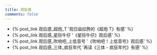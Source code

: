```yaml
---
title: 观后感
comments: false
---
```


- {% post_link 观后感_超炮_T '观日益拉胯的《超炮 T》有感' %}
- {% post_link 观后感_星际牛仔 '《星际牛仔》观后感' %}
- {% post_link 观后感_吹响吧_上低音号 '《吹响吧！上低音号》观后感' %}
- {% post_link 观后感_三体_疯狂年代 '再读《三体 - 疯狂年代》有感' %}

